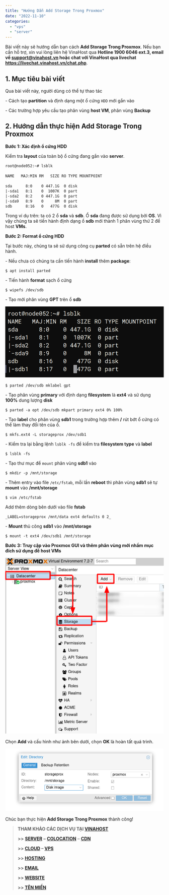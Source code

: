 ```yaml
---
title: "Hướng Dẫn Add Storage Trong Proxmox"
date: "2022-11-10"
categories: 
  - "vps"
  - "server"
---
```


Bài viết này sẽ hướng dẫn bạn cách **Add Storage Trong Proxmox**. Nếu bạn cần hỗ trợ, xin vui lòng liên hệ VinaHost qua **Hotline 1900 6046 ext.3, email về support@vinahost.vn hoặc chat với VinaHost qua livechat https://livechat.vinahost.vn/chat.php**.

## 1\. Mục tiêu bài viết

Qua bài viết này, người dùng có thể tự thao tác

\- Cách tạo **partition** và định dạng một ổ cứng `HDD` mới gắn vào

\- Các trường hợp yêu cầu tạo phân vùng **host VM**, phân vùng **Backup**

## 2\. Hướng dẫn thực hiện Add Storage Trong Proxmox

**Bước 1: Xác định ổ cứng HDD**

Kiểm tra **layout** của toàn bộ ổ cứng đang gắn vào **server**.

    root@node052:~# lsblk

    NAME   MAJ:MIN RM   SIZE RO TYPE MOUNTPOINT

    sda      8:0    0 447.1G  0 disk
    |-sda1   8:1    0  1007K  0 part
    |-sda2   8:2    0 447.1G  0 part
    |-sda9   8:9    0     8M  0 part
    sdb      8:16   0   477G  0 disk

Trong ví dụ trên: ta có 2 ổ **sda** và **sdb**. Ổ **sda** đang được sử dụng bởi **OS**. Vì vậy chúng ta sẽ tiến hành định dạng ổ **sdb** mới thành 1 phân vùng thứ 2 để host **VMs**.

**Bước 2: Format ổ cứng HDD**

Tại bước này, chúng ta sẽ sử dụng công cụ **parted** có sẵn trên hệ điều hành.

\- Nếu chưa có chúng ta cần tiến hành **install** thêm **package**:

    $ apt install parted

\- Tiến hành **format** sạch ổ cứng

    $ wipefs /dev/sdb

\- Tạo mới phân vùng **GPT** trên ổ **sdb**

![Add Storage Trong Proxmox](images/huong-dan-add-storage-trong-proxmox-1.png)

    $ parted /dev/sdb mklabel gpt

\- Tạo phân vùng **primary** với định dạng **filesystem** là **ext4** và sử dụng **100%** dung lượng **disk**

    $ parted -a opt /dev/sdb mkpart primary ext4 0% 100%

_\-_ Tạo **label** cho phân vùng **sdb1** trong trường hợp thêm **/** rút bớt ổ cứng có thể làm thay đổi tên của ổ.

    $ mkfs.ext4 -L storageprox /dev/sdb1

_\-_ Kiểm tra lại bằng lệnh `lsblk -fs` để kiểm tra **filesystem type** và **label**

    $ lsblk -fs

_\-_ Tạo thư mục để `mount` phân vùng **sdb1** vào

    $ mkdir -p /mnt/storage

\- Thêm entry vào file `/etc/fstab`, mỗi lần **reboot** thì phân vùng **sdb1** sẽ tự **mount** vào **/mnt/storage**

    $ vim /etc/fstab

Add thêm dòng bên dưới vào file **fstab**

    _LABEL=storageprox /mnt/data ext4 defaults 0 2_

\- **Mount** thủ công **sdb1** vào **/mnt/storage**

    $ mount -t ext4 /dev/sdb1 /mnt/storage

**Bước 3: Truy cập vào Proxmox GUI và thêm phân vùng mới nhầm mục đích sử dụng để host VMs**

![Add Storage Trong Proxmox](images/huong-dan-add-storage-trong-proxmox-2.png)

Chọn **Add** và cấu hình như ảnh bên dưới, chọn **OK** là hoàn tất quá trình.

![Add Storage Trong Proxmox](images/huong-dan-add-storage-trong-proxmox-3.png)

Chúc bạn thực hiện **Add Storage Trong Proxmox** thành công!

> **THAM KHẢO CÁC DỊCH VỤ TẠI [VINAHOST](https://vinahost.vn/)**
> 
> **\>>** [**SERVER**](https://vinahost.vn/thue-may-chu-rieng/) **–** [**COLOCATION**](https://vinahost.vn/colocation.html) – [**CDN**](https://vinahost.vn/dich-vu-cdn-chuyen-nghiep)
> 
> **\>> [CLOUD](https://vinahost.vn/cloud-server-gia-re/) – [VPS](https://vinahost.vn/vps-ssd-chuyen-nghiep/)**
> 
> **\>> [HOSTING](https://vinahost.vn/wordpress-hosting)**
> 
> **\>> [EMAIL](https://vinahost.vn/email-hosting)**
> 
> **\>> [WEBSITE](http://vinawebsite.vn/)**
> 
> **\>> [TÊN MIỀN](https://vinahost.vn/ten-mien-gia-re/)**

